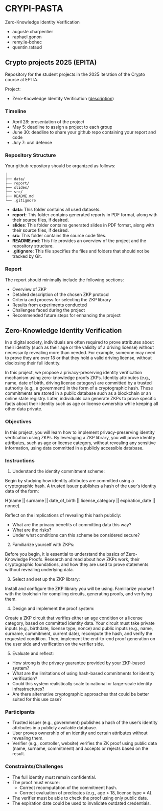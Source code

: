 # CRYPI-PASTA

Zero-Knowledge Identity Verification

- auguste.charpentier
- raphael.gonon
- remy.le-bohec
- quentin.rataud

## Crypto projects 2025 (EPITA)

Repository for the student projects in the 2025 iteration of the Crypto course at EPITA.

Project:
- Zero-Knowledge Identity Verification ([description](https://github.com/ConstanceBeguier/epita-project-2025/tree/main/zkp_identity_verification))

### Timeline
- April 28: presentation of the project
- May 5: deadline to assign a project to each group
- June 30: deadline to share your github repo containing your report and code
- July 7: oral defense

### Repository Structure

Your github repository should be organized as follows:
```
│
├── data/
├── report/
├── slides/
├── src/
├── README.md
└── .gitignore
```

- **data**: This folder contains all used datasets.
- **report**: This folder contains generated reports in PDF format, along with their source files, if desired.
- **slides**: This folder contains generated slides in PDF format, along with their source files, if desired.
- **src**: This folder contains the source code files.
- **README.md**: This file provides an overview of the project and the repository structure.
- **.gitignore**: This file specifies the files and folders that should not be tracked by Git.

### Report
The report should minimally include the following sections:
- Overview of ZKP
- Detailed description of the chosen ZKP protocol
- Criteria and process for selecting the ZKP library
- Results from experiments conducted
- Challenges faced during the project
- Recommended future steps for enhancing the project

## Zero-Knowledge Identity Verification

In a digital society, individuals are often required to prove attributes about their identity
(such as their age or the validity of a driving license) without necessarily revealing
more than needed.
For example, someone may need to prove they are over 18
or that they hold a valid driving license,
without disclosing their full identity.

In this project, we propose a privacy-preserving identity verification mechanism
using zero-knowledge proofs ZKPs.
Identity attributes (e.g., name, date of birth, driving license category) are committed
by a trusted authority (e.g., a government) in the form of a cryptographic hash.
These commitments are stored in a public database
such as a blockchain or an online state registry.
Later, individuals can generate ZKPs to prove specific facts about their identity
such as age or license ownership while keeping all other data private.

### Objectives
In this project, you will learn how to implement privacy-preserving identity verification
using ZKPs.
By leveraging a ZKP library, you will prove identity attributes,
such as age or license category,
without revealing any sensitive information,
using data committed in a publicly accessible database.

### Instructions
1. Understand the identity commitment scheme:

Begin by studying how identity attributes are committed using a cryptographic hash.
A trusted issuer publishes a hash of the user’s identity data of the form:

H(name || surname || date_of_birth || license_category || expiration_date || nonce).

Reflect on the implications of revealing this hash publicly:
- What are the privacy benefits of committing data this way?
- What are the risks?
- Under what conditions can this scheme be considered secure?

2. Familiarize yourself with ZKPs:

Before you begin, it is essential to understand the basics of Zero-Knowledge Proofs.
Research and read about how ZKPs work, their cryptographic foundations,
and how they are used to prove statements without revealing underlying data.

3. Select and set up the ZKP library:

Install and configure the ZKP library you will be using.
Familiarize yourself with the toolchain for compiling circuits, generating proofs,
and verifying them.

4. Design and implement the proof system:

Create a ZKP circuit that verifies either an age condition or a license category,
based on committed identity data.
Your circuit must take private inputs (e.g., birthdate, license type, nonce)
and public inputs (e.g., name, surname, commitment, current date),
recompute the hash, and verify the requested condition.
Then, implement the end-to-end proof generation on the user side
and verification on the verifier side.

5. Evaluate and reflect:

- How strong is the privacy guarantee provided by your ZKP-based system?
- What are the limitations of using hash-based commitments for identity verification?
- Could this system realistically scale to national or large-scale identity infrastructures?
- Are there alternative cryptographic approaches that could be better suited for this use case?

### Participants
- Trusted issuer (e.g., government) publishes a hash of the user’s identity attributes
in a publicly available database.
- User proves ownership of an identity and certain attributes without revealing them.
- Verifier (e.g., controller, website) verifies the ZK proof using public data (name, surname, commitment) and accepts or rejects based on the result.

### Constraints/Challenges
- The full identity must remain confidential.
- The proof must ensure:
  - Correct recomputation of the commitment hash.
  - Correct evaluation of predicates (e.g., age > 18, license type = A).
- The verifier must be able to check the proof using only public data.
- The expiration date could be used to invalidate outdated credentials.